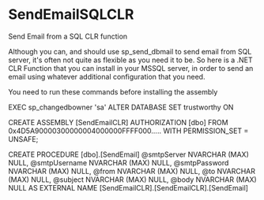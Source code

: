 # SendEmailSQLCLR

Send Email from a SQL CLR function

Although you can, and should use sp_send_dbmail to send email from SQL server, it's often not quite as flexible as you need it to be. 
So here is a .NET CLR Function that you can install in your MSSQL server, in order to send an email using whatever additional configuration that you need. 

You need to run these commands before installing the assembly

EXEC sp_changedbowner 'sa'
ALTER DATABASE <your-database> SET trustworthy ON


CREATE ASSEMBLY [SendEmailCLR]
    AUTHORIZATION [dbo]
    FROM 0x4D5A90000300000004000000FFFF000.....
    WITH PERMISSION_SET = UNSAFE;
  
CREATE PROCEDURE [dbo].[SendEmail]
@smtpServer NVARCHAR (MAX) NULL, @smtpUsername NVARCHAR (MAX) NULL, @smtpPassword NVARCHAR (MAX) NULL, @from NVARCHAR (MAX) NULL, @to NVARCHAR (MAX) NULL, @subject NVARCHAR (MAX) NULL, @body NVARCHAR (MAX) NULL
AS EXTERNAL NAME [SendEmailCLR].[SendEmailCLR].[SendEmail]
  
 
